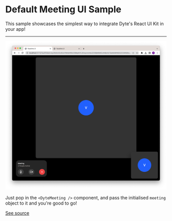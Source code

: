 # Default Meeting UI Sample

This sample showcases the simplest way to integrate Dyte's React UI Kit in your
app!

---

![A screenshot of the DyteMeeting component](./screenshot.png)

Just pop in the `<DyteMeeting />` component, and pass the initialised `meeting`
object to it and you're good to go!

[See source](./src/App.tsx)
